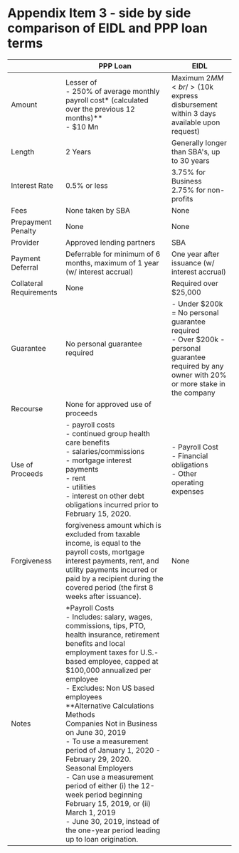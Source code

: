 # Appendix Item 3 - side by side comparison of EIDL and PPP loan terms

|   | PPP Loan | EIDL |
| --- | ------- | ------- |
| Amount | Lesser of <br/>- 250% of average monthly payroll cost* (calculated over the previous 12 months)** <br/>- $10 Mn | Maximum $2MM<br/>($10k express disbursement within 3 days available upon request) |
| Length | 2 Years | Generally longer than SBA&#39;s, up to 30 years |
| Interest Rate | 0.5% or less | 3.75% for Business<br/>2.75% for non-profits |
| Fees | None taken by SBA | None |
| Prepayment Penalty | None | None |
| Provider | Approved lending partners | SBA |
| Payment Deferral | Deferrable for minimum of 6 months, maximum of 1 year  (w/ interest accrual) | One year after issuance (w/ interest accrual) |
| Collateral Requirements | None | Required over $25,000 |
| Guarantee | No personal guarantee required | - Under $200k = No personal guarantee required <br/> - Over $200k - personal guarantee required by any owner with 20% or more stake in the company |
| Recourse | None for approved use of proceeds |   |
| Use of Proceeds | - payroll costs <br/> - continued group health care benefits<br/> - salaries/commissions<br/> - mortgage interest payments<br/> - rent <br/> - utilities <br/> - interest on other debt obligations incurred prior to February 15, 2020. | - Payroll Cost<br/> - Financial obligations <br/> - Other operating expenses |
| Forgiveness | forgiveness amount which is excluded from taxable income, is equal to the payroll costs, mortgage interest payments, rent, and utility payments incurred or paid by a recipient during the covered period (the first 8 weeks after issuance). | None |
| Notes | \*Payroll Costs <br/>- Includes: salary, wages, commissions, tips, PTO, health insurance, retirement benefits and local employment taxes for U.S.-based employee, capped at $100,000 annualized per employee <br/>- Excludes: Non US based employees<br/>\*\*Alternative Calculations Methods <br/> Companies Not in Business on June 30, 2019 <br/> - To use a measurement period of January 1, 2020 - February 29, 2020. <br/>Seasonal Employers <br/>- Can use a measurement period of either (i) the 12-week period beginning February 15, 2019, or (ii) March 1, 2019 <br/>- June 30, 2019, instead of the one-year period leading up to loan origination. |   |
